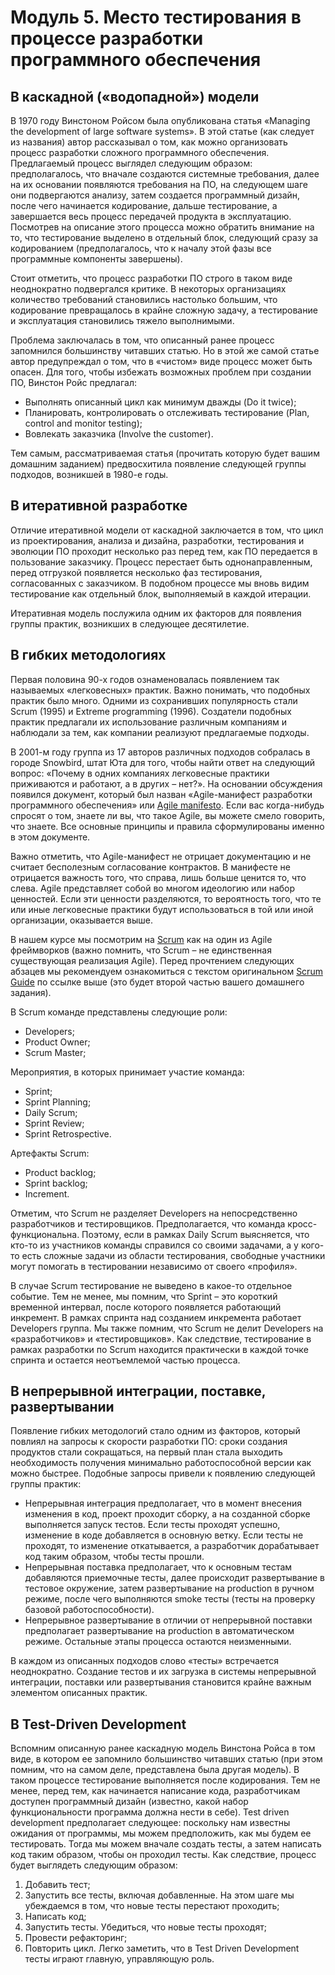 # Модуль 5. Место тестирования в процессе разработки программного обеспечения

## В каскадной («водопадной») модели

В 1970 году Винстоном Ройсом была опубликована статья «Managing the
development of large software systems». В этой статье (как следует из названия) автор
рассказывал о том, как можно организовать процесс разработки сложного программного
обеспечения. Предлагаемый процесс выглядел следующим образом: предполагалось, что
вначале создаются системные требования, далее на их основании появляются требования
на ПО, на следующем шаге они подвергаются анализу, затем создается программный дизайн,
после чего начинается кодирование, дальше тестирование, а завершается весь процесс
передачей продукта в эксплуатацию. Посмотрев на описание этого процесса можно
обратить внимание на то, что тестирование выделено в отдельный блок, следующий сразу
за кодированием (предполагалось, что к началу этой фазы все программные компоненты
завершены).

Стоит отметить, что процесс разработки ПО строго в таком виде неоднократно
подвергался критике. В некоторых организациях количество требований становились
настолько большим, что кодирование превращалось в крайне сложную задачу, а
тестирование и эксплуатация становились тяжело выполнимыми.

Проблема заключалась в том, что описанный ранее процесс запомнился
большинству читавших статью. Но в этой же самой статье автор предупреждал о том, что в
«чистом» виде процесс может быть опасен. Для того, чтобы избежать возможных проблем
при создании ПО, Винстон Ройс предлагал:

+ Выполнять описанный цикл как минимум дважды (Do it twice);
+ Планировать, контролировать о отслеживать тестирование (Plan, control and monitor
  testing);
+ Вовлекать заказчика (Involve the customer).

Тем самым, рассматриваемая статья (прочитать которую будет вашим домашним
заданием) предвосхитила появление следующей группы подходов, возникшей в 1980-е
годы.

## В итеративной разработке

Отличие итеративной модели от каскадной заключается в том, что цикл из
проектирования, анализа и дизайна, разработки, тестирования и эволюции ПО проходит
несколько раз перед тем, как ПО передается в пользование заказчику. Процесс перестает
быть однонаправленным, перед отгрузкой появляется несколько фаз тестирования,
согласованных с заказчиком. В подобном процессе мы вновь видим тестирование как
отдельный блок, выполняемый в каждой итерации.

Итеративная модель послужила одним их факторов для появления группы практик,
возникших в следующее десятилетие.

## В гибких методологиях

Первая половина 90-х годов ознаменовалась появлением так называемых
«легковесных» практик. Важно понимать, что подобных практик было много. Одними из
сохранивших популярность стали Scrum (1995) и Extreme programming (1996). Создатели
подобных практик предлагали их использование различным компаниям и наблюдали за тем,
как компании реализуют предлагаемые подходы.

В 2001-м году группа из 17 авторов различных подходов собралась в городе
Snowbird, штат Юта для того, чтобы найти ответ на следующий вопрос: «Почему в одних
компаниях легковесные практики приживаются и работают, а в других – нет?». На
основании обсуждения появился документ, который был назван «Agile-манифест
разработки программного обеспечения» или [Agile manifesto](https://agilemanifesto.org/). Если вас когда-нибудь
спросят о том, знаете ли вы, что такое Agile, вы можете смело говорить, что знаете. Все
основные принципы и правила сформулированы именно в этом документе.

Важно отметить, что Agile-манифест не отрицает документацию и не считает
бесполезным согласование контрактов. В манифесте не отрицается важность того, что
справа, лишь больше ценится то, что слева. Agile представляет собой во многом идеологию
или набор ценностей. Если эти ценности разделяются, то вероятность того, что те или иные
легковесные практики будут использоваться в той или иной организации, оказывается
выше.

В нашем курсе мы посмотрим на [Scrum](https://scrumguides.org/) как на один из Agile фреймворков (важно помнить, что
Scrum – не единственная существующая реализация Agile). Перед прочтением следующих абзацев мы рекомендуем ознакомиться с
текстом оригинальном [Scrum Guide](https://scrumguides.org/docs/scrumguide/v2020/2020-Scrum-Guide-Russian.pdf) по
ссылке выше (это будет второй частью вашего домашнего задания).

В Scrum команде представлены следующие роли:

+ Developers;
+ Product Owner;
+ Scrum Master;

Мероприятия, в которых принимает участие команда:

+ Sprint;
+ Sprint Planning;
+ Daily Scrum;
+ Sprint Review;
+ Sprint Retrospective.

Артефакты Scrum:

+ Product backlog;
+ Sprint backlog;
+ Increment.

Отметим, что Scrum не разделяет Developers на непосредственно разработчиков и
тестировщиков. Предполагается, что команда кросс-функциональна. Поэтому, если в
рамках Daily Scrum выясняется, что кто-то из участников команды справился со своими
задачами, а у кого-то есть сложные задачи из области тестирования, свободные участники
могут помогать в тестировании независимо от своего «профиля».

В случае Scrum тестирование не выведено в какое-то отдельное событие. Тем не
менее, мы помним, что Sprint – это короткий временной интервал, после которого
появляется работающий инкремент. В рамках спринта над созданием инкремента работает
Developers группа. Мы также помним, что Scrum не делит Developers на «разработчиков» и
«тестировщиков». Как следствие, тестирование в рамках разработки по Scrum находится
практически в каждой точке спринта и остается неотъемлемой частью процесса.

## В непрерывной интеграции, поставке, развертывании

Появление гибких методологий стало одним из факторов, который повлиял на
запросы к скорости разработки ПО: сроки создания продуктов стали сокращаться, на
первый план стала выходить необходимость получения минимально работоспособной
версии как можно быстрее. Подобные запросы привели к появлению следующей группы
практик:

+ Непрерывная интеграция предполагает, что в момент внесения изменения в код,
  проект проходит сборку, а на созданной сборке выполняется запуск тестов. Если
  тесты проходят успешно, изменение в коде добавляется в основную ветку. Если
  тесты не проходят, то изменение откатывается, а разработчик дорабатывает код
  таким образом, чтобы тесты прошли.
+ Непрерывная поставка предполагает, что к основным тестам добавляются
  приемочные тесты, далее происходит развертывание в тестовое окружение, затем
  развертывание на production в ручном режиме, после чего выполняются smoke тесты
  (тесты на проверку базовой работоспособности).
+ Непрерывное развертывание в отличии от непрерывной поставки предполагает
  развертывание на production в автоматическом режиме. Остальные этапы процесса
  остаются неизменными.

В каждом из описанных подходов слово «тесты» встречается неоднократно.
Создание тестов и их загрузка в системы непрерывной интеграции, поставки или
развертывания становится крайне важным элементом описанных практик.

## В Test-Driven Development

Вспомним описанную ранее каскадную модель Винстона Ройса в том виде, в
котором ее запомнило большинство читавших статью (при этом помним, что на самом деле,
представлена была другая модель). В таком процессе тестирование выполняется после
кодирования. Тем не менее, перед тем, как начинается написание кода, разработчикам
доступен программный дизайн (известно, какой набор функциональности программа
должна нести в себе). Test driven development предполагает следующее: поскольку нам
известны ожидания от программы, мы можем предположить, как мы будем ее тестировать.
Тогда мы можем вначале создать тесты, а затем написать код таким образом, чтобы он
проходил тесты. Как следствие, процесс будет выглядеть следующим образом:

1. Добавить тест;
2. Запустить все тесты, включая добавленные. На этом шаге мы
   убеждаемся в том, что новые тесты перестают проходить;
3. Написать код;
4. Запустить тесты. Убедиться, что новые тесты проходят;
5. Провести рефакторинг;
6. Повторить цикл.
   Легко заметить, что в Test Driven Development тесты играют главную, управляющую
   роль.